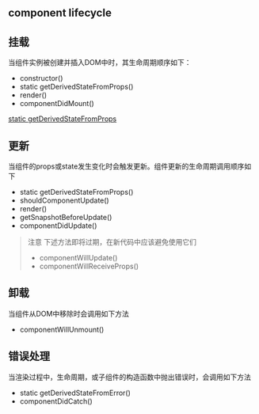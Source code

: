 
## component lifecycle

## 挂载

当组件实例被创建并插入DOM中时，其生命周期顺序如下：

- constructor()
- static getDerivedStateFromProps()
- render()
- componentDidMount()

[static getDerivedStateFromProps](./static-getDerivedStateFromProps.md)

## 更新

当组件的props或state发生变化时会触发更新。组件更新的生命周期调用顺序如下

- static getDerivedStateFromProps()
- shouldComponentUpdate()
- render()
- getSnapshotBeforeUpdate()
- componentDidUpdate()

> 注意
> 下述方法即将过期，在新代码中应该避免使用它们
> - componentWillUpdate()
> - componentWillReceiveProps()

## 卸载

当组件从DOM中移除时会调用如下方法

- componentWillUnmount()

## 错误处理

当渲染过程中，生命周期，或子组件的构造函数中抛出错误时，会调用如下方法

- static getDerivedStateFromError()
- componentDidCatch()





























